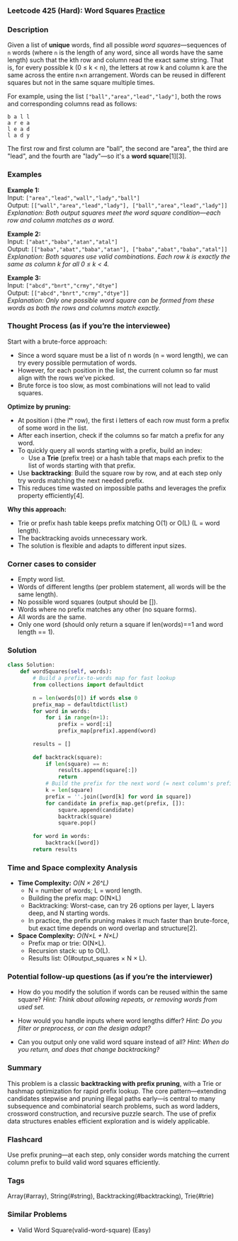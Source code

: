 ### Leetcode 425 (Hard): Word Squares [Practice](https://leetcode.com/problems/word-squares)

### Description  
Given a list of **unique** words, find all possible *word squares*—sequences of `n` words (where `n` is the length of any word, since all words have the same length) such that the kth row and column read the exact same string. That is, for every possible k (0 ≤ k < n), the letters at row k and column k are the same across the entire n×n arrangement. Words can be reused in different squares but not in the same square multiple times.

For example, using the list `["ball","area","lead","lady"]`, both the rows and corresponding columns read as follows:

```
b a l l
a r e a
l e a d
l a d y
```
The first row and first column are "ball", the second are "area", the third are "lead", and the fourth are "lady"—so it's a **word square**[1][3].

### Examples  

**Example 1:**  
Input: `["area","lead","wall","lady","ball"]`  
Output: `[["wall","area","lead","lady"], ["ball","area","lead","lady"]]`  
*Explanation: Both output squares meet the word square condition—each row and column matches as a word.*

**Example 2:**  
Input: `["abat","baba","atan","atal"]`  
Output: `[["baba","abat","baba","atan"], ["baba","abat","baba","atal"]]`  
*Explanation: Both squares use valid combinations. Each row k is exactly the same as column k for all 0 ≤ k < 4.*

**Example 3:**  
Input: `["abcd","bnrt","crmy","dtye"]`  
Output: `[["abcd","bnrt","crmy","dtye"]]`  
*Explanation: Only one possible word square can be formed from these words as both the rows and columns match exactly.*

### Thought Process (as if you’re the interviewee)  

Start with a brute-force approach:  
- Since a word square must be a list of n words (n = word length), we can try every possible permutation of words.
- However, for each position in the list, the current column so far must align with the rows we’ve picked.
- Brute force is too slow, as most combinations will not lead to valid squares.

**Optimize by pruning:**  
- At position i (the iᵗʰ row), the first i letters of each row must form a prefix of some word in the list.
- After each insertion, check if the columns so far match a prefix for any word.
- To quickly query all words starting with a prefix, build an index:
  - Use a **Trie** (prefix tree) or a hash table that maps each prefix to the list of words starting with that prefix.
- Use **backtracking**: Build the square row by row, and at each step only try words matching the next needed prefix.
- This reduces time wasted on impossible paths and leverages the prefix property efficiently[4].

**Why this approach:**  
- Trie or prefix hash table keeps prefix matching O(1) or O(L) (L = word length).
- The backtracking avoids unnecessary work.
- The solution is flexible and adapts to different input sizes.

### Corner cases to consider  
- Empty word list.
- Words of different lengths (per problem statement, all words will be the same length).
- No possible word squares (output should be []).
- Words where no prefix matches any other (no square forms).
- All words are the same.
- Only one word (should only return a square if len(words)==1 and word length == 1).

### Solution

```python
class Solution:
    def wordSquares(self, words):
        # Build a prefix-to-words map for fast lookup
        from collections import defaultdict
        
        n = len(words[0]) if words else 0
        prefix_map = defaultdict(list)
        for word in words:
            for i in range(n+1):
                prefix = word[:i]
                prefix_map[prefix].append(word)
        
        results = []
        
        def backtrack(square):
            if len(square) == n:
                results.append(square[:])
                return
            # Build the prefix for the next word (= next column's prefix)
            k = len(square)
            prefix = ''.join([word[k] for word in square])
            for candidate in prefix_map.get(prefix, []):
                square.append(candidate)
                backtrack(square)
                square.pop()
        
        for word in words:
            backtrack([word])
        return results
```

### Time and Space complexity Analysis  

- **Time Complexity:** *O(N × 26^L)*  
  - N = number of words; L = word length.
  - Building the prefix map: O(N×L)
  - Backtracking: Worst-case, can try 26 options per layer, L layers deep, and N starting words.
  - In practice, the prefix pruning makes it much faster than brute-force, but exact time depends on word overlap and structure[2].
- **Space Complexity:** *O(N×L + N×L)*  
  - Prefix map or trie: O(N×L).
  - Recursion stack: up to O(L).
  - Results list: O(#output_squares × N × L).

### Potential follow-up questions (as if you’re the interviewer)  

- How do you modify the solution if words can be reused within the same square?
  *Hint: Think about allowing repeats, or removing words from used set.*

- How would you handle inputs where word lengths differ?
  *Hint: Do you filter or preprocess, or can the design adapt?*

- Can you output only one valid word square instead of all?
  *Hint: When do you return, and does that change backtracking?*

### Summary
This problem is a classic **backtracking with prefix pruning**, with a Trie or hashmap optimization for rapid prefix lookup. The core pattern—extending candidates stepwise and pruning illegal paths early—is central to many subsequence and combinatorial search problems, such as word ladders, crossword construction, and recursive puzzle search. The use of prefix data structures enables efficient exploration and is widely applicable.


### Flashcard
Use prefix pruning—at each step, only consider words matching the current column prefix to build valid word squares efficiently.

### Tags
Array(#array), String(#string), Backtracking(#backtracking), Trie(#trie)

### Similar Problems
- Valid Word Square(valid-word-square) (Easy)